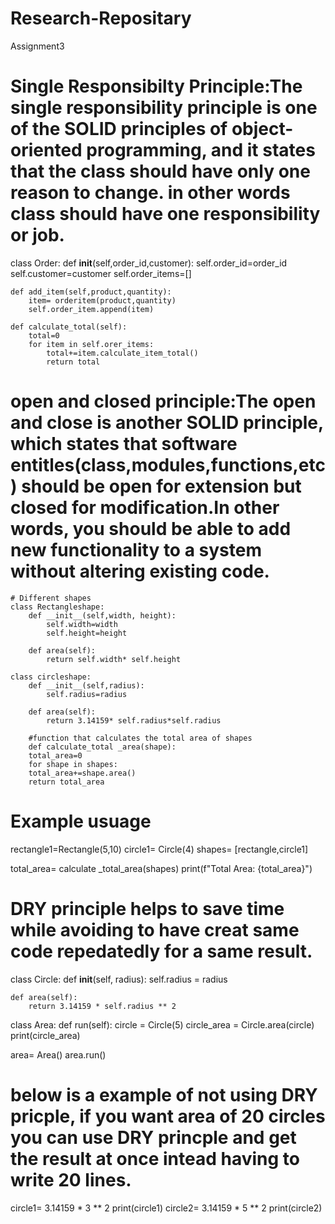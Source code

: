 # Research-Repositary
Assignment3
# Single Responsibilty Principle:The single responsibility principle is one of the SOLID principles of object-oriented programming, and it states that the class should have only one reason to change. in other words class should have one responsibility or job.
class Order:
    def __init__(self,order_id,customer):
        self.order_id=order_id
        self.customer=customer
        self.order_items=[]
    
    def add_item(self,product,quantity):
        item= orderitem(product,quantity)
        self.order_item.append(item)
    
    def calculate_total(self):
        total=0
        for item in self.orer_items:
            total+=item.calculate_item_total()
            return total

 # open and closed principle:The open and close is another SOLID principle, which states that software entitles(class,modules,functions,etc) should be open for extension but closed for modification.In other words, you should be able to add new functionality to a system without altering existing code.
    # Different shapes 
    class Rectangleshape:
        def __init__(self,width, height):
            self.width=width
            self.height=height

        def area(self):
            return self.width* self.height

    class circleshape:
        def __init__(self,radius):
            self.radius=radius

        def area(self):
            return 3.14159* self.radius*self.radius

        #function that calculates the total area of shapes 
        def calculate_total _area(shape):
        total_area=0
        for shape in shapes:
        total_area+=shape.area()
        return total_area

# Example usuage
rectangle1=Rectangle(5,10)
circle1= Circle(4)
shapes= [rectangle,circle1]

total_area= calculate _total_area(shapes)
print(f"Total Area: {total_area}")



# DRY principle helps to save time while avoiding to have creat same code repedatedly for a same result.
class Circle:
    def __init__(self, radius):
        self.radius = radius
    
    def area(self):
        return 3.14159 * self.radius ** 2

class Area:
    def run(self):
        circle = Circle(5)
        circle_area = Circle.area(circle)
        print(circle_area)

area= Area()
area.run()
# below is a example of not using DRY pricple, if you want area of 20 circles you can use DRY princple and get the result at once intead having to write 20 lines. 
circle1= 3.14159 * 3 ** 2
print(circle1)
circle2= 3.14159 * 5 ** 2
print(circle2)
        






    



    



